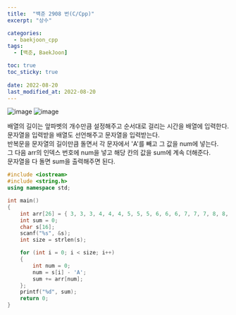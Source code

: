 ```yaml
---
title:  "백준 2908 번(C/Cpp)"
excerpt: "상수"

categories:
  - baekjoon_cpp
tags:
  - [백준, BaekJoon]

toc: true
toc_sticky: true
 
date: 2022-08-20
last_modified_at: 2022-08-20
---
```


![image](https://user-images.githubusercontent.com/106606698/185728014-72cad9de-6d94-4aac-9445-dfa992e09183.png)
![image](https://user-images.githubusercontent.com/106606698/185728021-47ea977d-1cb5-4fa1-9bfa-47144d9a169d.png)
 
배열의 길이는 앞파벳의 개수만큼 설정해주고 순서대로 걸리는 시간을 배열에 입력한다.  
문자열을 입력받을 배열도 선언해주고 문자열을 입력받는다.  
반복문을 문자열의 길이만큼 돌면서 각 문자에서 'A'를 빼고 그 값을 num에 넣는다.  
그 다음 arr의 인덱스 번호에 num을 넣고 해당 칸의 값을 sum에 계속 더해준다.  
문자열을 다 돌면 sum을 출력해주면 된다.  
 
```c++
#include <iostream>
#include <string.h>
using namespace std;

int main() 
{	
	int arr[26] = { 3, 3, 3, 4, 4, 4, 5, 5, 5, 6, 6, 6, 7, 7, 7, 8, 8, 8, 8, 9, 9, 9, 10, 10, 10, 10 };
	int sum = 0;
	char s[16];
	scanf("%s", &s);
	int size = strlen(s);

	for (int i = 0; i < size; i++)
	{
		int num = 0;
		num = s[i] - 'A';
		sum += arr[num];
	};
	printf("%d", sum);
	return 0;
}
```